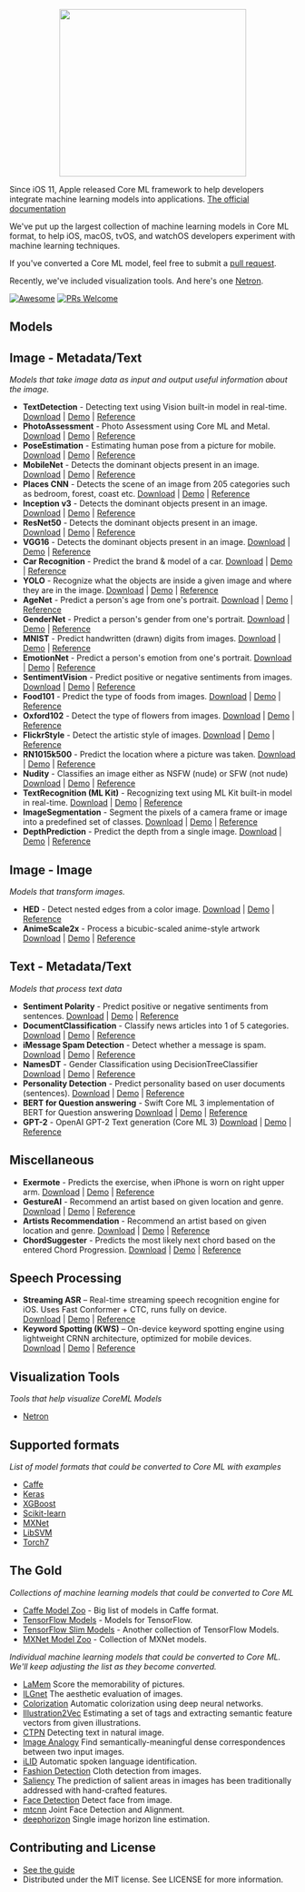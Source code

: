 <div class="github-widget" data-repo="likedan/Awesome-CoreML-Models"></div>


<!--
Title: Awesome Core ML Models
Description: A curated list of machine learning models in Core ML format.
Author: Kedan Li
-->
<p align="center">
<img src="https://raw.githubusercontent.com/likedan/Awesome-CoreML-Models/master/images/coreml.png" width="329" height="295"/>
</p>


Since iOS 11, Apple released Core ML framework to help developers integrate machine learning models into applications. [The official documentation](https://developer.apple.com/documentation/coreml)

We've put up the largest collection of machine learning models in Core ML format, to help  iOS, macOS, tvOS, and watchOS developers experiment with machine learning techniques.

If you've converted a Core ML model, feel free to submit a [pull request](https://github.com/likedan/Awesome-CoreML-Models/compare).

Recently, we've included visualization tools. And here's one [Netron](https://lutzroeder.github.io/Netron).

[![Awesome](https://cdn.rawgit.com/sindresorhus/awesome/d7305f38d29fed78fa85652e3a63e154dd8e8829/media/badge.svg)](https://github.com/sindresorhus/awesome)
[![PRs Welcome](https://img.shields.io/badge/PRs-welcome-brightgreen.svg)](http://makeapullrequest.com)

## Models

## Image - Metadata/Text
*Models that take image data as input and output useful information about the image.*
* **TextDetection** - Detecting text using Vision built-in model in real-time. [Download]() | [Demo](https://github.com/tucan9389/TextDetection-CoreML) | [Reference](https://developer.apple.com/documentation/vision)
* **PhotoAssessment** - Photo Assessment using Core ML and Metal. [Download](https://github.com/yulingtianxia/PhotoAssessment/blob/master/PhotoAssessment-Sample/Sources/NIMANasnet.mlmodel) | [Demo](https://github.com/yulingtianxia/PhotoAssessment) | [Reference](https://arxiv.org/abs/1709.05424)
* **PoseEstimation** - Estimating human pose from a picture for mobile. [Download](https://github.com/edvardHua/PoseEstimationForMobile/tree/master/release) | [Demo](https://github.com/tucan9389/PoseEstimation-CoreML) | [Reference](https://github.com/edvardHua/PoseEstimationForMobile)
* **MobileNet** - Detects the dominant objects present in an image. [Download](https://github.com/hollance/MobileNet-CoreML/raw/master/MobileNet.mlmodel) | [Demo](https://github.com/hollance/MobileNet-CoreML) | [Reference](https://arxiv.org/abs/1704.04861)
* **Places CNN** - Detects the scene of an image from 205 categories such as bedroom, forest, coast etc. [Download](https://github.com/hollance/MobileNet-CoreML/raw/master/MobileNet.mlmodel) | [Demo](https://github.com/chenyi1989/CoreMLDemo) | [Reference](http://places.csail.mit.edu/index.html)
* **Inception v3** - Detects the dominant objects present in an image. [Download](https://github.com/yulingtianxia/Core-ML-Sample/blob/master/CoreMLSample/Inceptionv3.mlmodel) | [Demo](https://github.com/yulingtianxia/Core-ML-Sample/) | [Reference](https://arxiv.org/abs/1512.00567)
* **ResNet50** - Detects the dominant objects present in an image. [Download](https://github.com/ytakzk/CoreML-samples/blob/master/CoreML-samples/Resnet50.mlmodel) | [Demo](https://github.com/ytakzk/CoreML-samples) | [Reference](https://arxiv.org/abs/1512.03385)
* **VGG16** - Detects the dominant objects present in an image. [Download](https://docs-assets.developer.apple.com/coreml/models/VGG16.mlmodel) | [Demo](https://github.com/alaphao/CoreMLExample) | [Reference](https://arxiv.org/abs/1409.1556)
* **Car Recognition** - Predict the brand & model of a car. [Download](https://github.com/likedan/Core-ML-Car-Recognition/blob/master/Convert/CarRecognition.mlmodel) | [Demo](https://github.com/ytakzk/CoreML-samples) | [Reference](http://mmlab.ie.cuhk.edu.hk/datasets/comp_cars/index.html)
* **YOLO** - Recognize what the objects are inside a given image and where they are in the image. [Download](https://github.com/hollance/YOLO-CoreML-MPSNNGraph/blob/master/TinyYOLO-CoreML/TinyYOLO-CoreML/TinyYOLO.mlmodel) | [Demo](https://github.com/hollance/YOLO-CoreML-MPSNNGraph) | [Reference](http://machinethink.net/blog/object-detection-with-yolo)
* **AgeNet** - Predict a person's age from one's portrait. [Download](https://drive.google.com/file/d/0B1ghKa_MYL6mT1J3T1BEeWx4TWc/view?usp=sharing) | [Demo](https://github.com/cocoa-ai/FacesVisionDemo) | [Reference](http://www.openu.ac.il/home/hassner/projects/cnn_agegender/)
* **GenderNet** - Predict a person's gender from one's portrait. [Download](https://drive.google.com/file/d/0B1ghKa_MYL6mYkNsZHlyc2ZuaFk/view?usp=sharing) | [Demo](https://github.com/cocoa-ai/FacesVisionDemo) | [Reference](http://www.openu.ac.il/home/hassner/projects/cnn_agegender/)
* **MNIST** - Predict handwritten (drawn) digits from images. [Download](https://github.com/ph1ps/MNIST-CoreML/raw/master/MNISTPrediction/MNIST.mlmodel) | [Demo](https://github.com/ph1ps/MNIST-CoreML) | [Reference](http://yann.lecun.com/exdb/mnist/)
* **EmotionNet** - Predict a person's emotion from one's portrait. [Download](https://drive.google.com/file/d/0B1ghKa_MYL6mTlYtRGdXNFlpWDQ/view?usp=sharing) | [Demo](https://github.com/cocoa-ai/FacesVisionDemo) | [Reference](http://www.openu.ac.il/home/hassner/projects/cnn_emotions/)
* **SentimentVision** - Predict positive or negative sentiments from images. [Download](https://drive.google.com/open?id=0B1ghKa_MYL6mZ0dITW5uZlgyNTg) | [Demo](https://github.com/cocoa-ai/SentimentVisionDemo) | [Reference](http://www.sciencedirect.com/science/article/pii/S0262885617300355?via%3Dihub)
* **Food101** - Predict the type of foods from images. [Download](https://drive.google.com/open?id=0B5TjkH3njRqnVjBPZGRZbkNITjA) | [Demo](https://github.com/ph1ps/Food101-CoreML) | [Reference](http://visiir.lip6.fr/explore)
* **Oxford102** - Detect the type of flowers from images. [Download](https://drive.google.com/file/d/0B1ghKa_MYL6meDBHT2NaZGxkNzQ/view?usp=sharing) | [Demo](https://github.com/cocoa-ai/FlowersVisionDemo) | [Reference](http://jimgoo.com/flower-power/)
* **FlickrStyle** - Detect the artistic style of images. [Download](https://drive.google.com/file/d/0B1ghKa_MYL6meDBHT2NaZGxkNzQ/view?usp=sharing) | [Demo](https://github.com/cocoa-ai/StylesVisionDemo) | [Reference](http://sergeykarayev.com/files/1311.3715v3.pdf)
* **RN1015k500** - Predict the location where a picture was taken. [Download](https://s3.amazonaws.com/aws-bigdata-blog/artifacts/RN1015k500/RN1015k500.mlmodel) | [Demo](https://github.com/awslabs/MXNet2CoreML_iOS_sample_app) | [Reference](https://aws.amazon.com/blogs/ai/estimating-the-location-of-images-using-mxnet-and-multimedia-commons-dataset-on-aws-ec2)
* **Nudity** - Classifies an image either as NSFW (nude) or SFW (not nude)
 [Download](https://drive.google.com/open?id=0B5TjkH3njRqncDJpdDB1Tkl2S2s) | [Demo](https://github.com/ph1ps/Nudity-CoreML) | [Reference](https://github.com/yahoo/open_nsfw)
* **TextRecognition (ML Kit)** - Recognizing text using ML Kit built-in model in real-time. [Download]() | [Demo](https://github.com/tucan9389/TextRecognition-MLKit) | [Reference](https://firebase.google.com/docs/ml-kit/ios/recognize-text)
* **ImageSegmentation** - Segment the pixels of a camera frame or image into a predefined set of classes. [Download](https://developer.apple.com/machine-learning/models/) | [Demo](https://github.com/tucan9389/ImageSegmentation-CoreML) | [Reference](https://github.com/tensorflow/models/tree/master/research/deeplab)
* **DepthPrediction** - Predict the depth from a single image. [Download](https://developer.apple.com/machine-learning/models/) | [Demo](https://github.com/tucan9389/DepthPrediction-CoreML) | [Reference](https://github.com/iro-cp/FCRN-DepthPrediction)

## Image - Image
*Models that transform images.*
* **HED** - Detect nested edges from a color image. [Download](https://github.com/s1ddok/HED-CoreML/blob/master/HED-CoreML/Models/HED_so.mlmodel) | [Demo](https://github.com/s1ddok/HED-CoreML) | [Reference](http://dl.acm.org/citation.cfm?id=2654889)
* **AnimeScale2x** - Process a bicubic-scaled anime-style artwork [Download](https://github.com/imxieyi/waifu2x-ios/blob/master/waifu2x/models/anime_noise0_model.mlmodel) | [Demo](https://github.com/imxieyi/waifu2x-ios) | [Reference](https://arxiv.org/abs/1501.00092)

## Text - Metadata/Text
*Models that process text data*
* **Sentiment Polarity** - Predict positive or negative sentiments from sentences. [Download](https://github.com/cocoa-ai/SentimentCoreMLDemo/raw/master/SentimentPolarity/Resources/SentimentPolarity.mlmodel) | [Demo](https://github.com/cocoa-ai/SentimentCoreMLDemo) | [Reference](http://boston.lti.cs.cmu.edu/classes/95-865-K/HW/HW3/)
* **DocumentClassification** - Classify news articles into 1 of 5 categories. [Download](https://github.com/toddkramer/DocumentClassifier/blob/master/Sources/DocumentClassification.mlmodel) | [Demo](https://github.com/toddkramer/DocumentClassifier) | [Reference](https://github.com/toddkramer/DocumentClassifier/)
* **iMessage Spam Detection** - Detect whether a message is spam. [Download](https://github.com/gkswamy98/imessage-spam-detection/blob/master/MessageClassifier.mlmodel) | [Demo](https://github.com/gkswamy98/imessage-spam-detection/tree/master) | [Reference](http://www.dt.fee.unicamp.br/~tiago/smsspamcollection/)
* **NamesDT** - Gender Classification using DecisionTreeClassifier [Download](https://github.com/cocoa-ai/NamesCoreMLDemo/blob/master/Names/Resources/NamesDT.mlmodel) | [Demo](https://github.com/cocoa-ai/NamesCoreMLDemo) | [Reference](http://nlpforhackers.io/)
* **Personality Detection** - Predict personality based on user documents (sentences). [Download](https://github.com/novinfard/profiler-sentiment-analysis/tree/master/ios_app/ProfilerSA/ML%20Models) | [Demo](https://github.com/novinfard/profiler-sentiment-analysis/) | [Reference](https://github.com/novinfard/profiler-sentiment-analysis/blob/master/dissertation-v6.pdf)
* **BERT for Question answering** - Swift Core ML 3 implementation of BERT for Question answering [Download](https://github.com/huggingface/swift-coreml-transformers/blob/master/Resources/BERTSQUADFP16.mlmodel) | [Demo](https://github.com/huggingface/swift-coreml-transformers#-bert) | [Reference](https://github.com/huggingface/pytorch-transformers#run_squadpy-fine-tuning-on-squad-for-question-answering)
* **GPT-2** - OpenAI GPT-2 Text generation (Core ML 3) [Download](https://github.com/huggingface/swift-coreml-transformers/blob/master/Resources/gpt2-512.mlmodel) | [Demo](https://github.com/huggingface/swift-coreml-transformers#-gpt-2) | [Reference](https://github.com/huggingface/pytorch-transformers)
## Miscellaneous
* **Exermote** - Predicts the exercise, when iPhone is worn on right upper arm. [Download](https://github.com/Lausbert/Exermote/tree/master/ExermoteInference) | [Demo](https://github.com/Lausbert/Exermote/tree/master/ExermoteInference) | [Reference](http://lausbert.com/2017/08/03/exermote/)
* **GestureAI** - Recommend an artist based on given location and genre. [Download](https://goo.gl/avdMjD) | [Demo](https://github.com/akimach/GestureAI-CoreML-iOS) | [Reference](https://github.com/akimach/GestureAI-iOS/tree/master/GestureAI)
* **Artists Recommendation** - Recommend an artist based on given location and genre. [Download](https://github.com/agnosticdev/Blog-Examples/blob/master/UsingCoreMLtoCreateASongRecommendationEngine/Artist.mlmodel) | [Demo]() | [Reference](https://www.agnosticdev.com/blog-entry/python/using-scikit-learn-and-coreml-create-music-recommendation-engine)
* **ChordSuggester** - Predicts the most likely next chord based on the entered Chord Progression. [Download](https://github.com/carlosmbe/Mac-CoreML-Chord-Suggester/blob/main/MLChordSuggester.mlpackage.zip) | [Demo](https://github.com/carlosmbe/Mac-CoreML-Chord-Suggester/tree/main) | [Reference](https://medium.com/@huanlui/chordsuggester-i-3a1261d4ea9e)

## Speech Processing
* **Streaming ASR** – Real-time streaming speech recognition engine for iOS. Uses Fast Conformer + CTC, runs fully on device.  
  [Download](https://github.com/Otosaku/OtosakuStreamingASR-iOS/releases) | [Demo](https://github.com/Otosaku/OtosakuStreamingASR-iOS) | [Reference](https://github.com/Otosaku/OtosakuStreamingASR-iOS)
* **Keyword Spotting (KWS)** – On-device keyword spotting engine using lightweight CRNN architecture, optimized for mobile devices.  
  [Download](https://github.com/Otosaku/OtosakuKWS-iOS/releases) | [Demo](https://github.com/Otosaku/OtosakuKWS-iOS) | [Reference](https://github.com/Otosaku/OtosakuKWS-iOS)

## Visualization Tools
*Tools that help visualize CoreML Models*
* [Netron](https://lutzroeder.github.io/Netron)

## Supported formats
*List of model formats that could be converted to Core ML with examples*
* [Caffe](https://apple.github.io/coremltools/generated/coremltools.converters.caffe.convert.html)
* [Keras](https://apple.github.io/coremltools/generated/coremltools.converters.keras.convert.html)
* [XGBoost](https://apple.github.io/coremltools/generated/coremltools.converters.xgboost.convert.html)
* [Scikit-learn](https://apple.github.io/coremltools/generated/coremltools.converters.sklearn.convert.html)
* [MXNet](https://aws.amazon.com/blogs/ai/bring-machine-learning-to-ios-apps-using-apache-mxnet-and-apple-core-ml/)
* [LibSVM](https://apple.github.io/coremltools/generated/coremltools.converters.libsvm.convert.html)
* [Torch7](https://github.com/prisma-ai/torch2coreml)

## The Gold
*Collections of machine learning models that could be converted to Core ML*

* [Caffe Model Zoo](https://github.com/BVLC/caffe/wiki/Model-Zoo) - Big list of models in Caffe format.
* [TensorFlow Models](https://github.com/tensorflow/models) - Models for TensorFlow.
* [TensorFlow Slim Models](https://github.com/tensorflow/models/tree/master/research/slim/README.md) - Another collection of TensorFlow Models.
* [MXNet Model Zoo](https://mxnet.incubator.apache.org/model_zoo/) - Collection of MXNet models.

*Individual machine learning models that could be converted to Core ML. We'll keep adjusting the list as they become converted.*
* [LaMem](https://github.com/MiyainNYC/Visual-Memorability-through-Caffe) Score the memorability of pictures.
* [ILGnet](https://github.com/BestiVictory/ILGnet) The aesthetic evaluation of images.
* [Colorization](https://github.com/richzhang/colorization) Automatic colorization using deep neural networks.
* [Illustration2Vec](https://github.com/rezoo/illustration2vec) Estimating a set of tags and extracting semantic feature vectors from given illustrations.
* [CTPN](https://github.com/tianzhi0549/CTPN) Detecting text in natural image.
* [Image Analogy](https://github.com/msracver/Deep-Image-Analogy) Find semantically-meaningful dense correspondences between two input images.
* [iLID](https://github.com/twerkmeister/iLID) Automatic spoken language identification.
* [Fashion Detection](https://github.com/liuziwei7/fashion-detection) Cloth detection from images.
* [Saliency](https://github.com/imatge-upc/saliency-2016-cvpr) The prediction of salient areas in images has been traditionally addressed with hand-crafted features.
* [Face Detection](https://github.com/DolotovEvgeniy/DeepPyramid) Detect face from image.
* [mtcnn](https://github.com/CongWeilin/mtcnn-caffe) Joint Face Detection and Alignment.
* [deephorizon](https://github.com/scottworkman/deephorizon) Single image horizon line estimation.

## Contributing and License
* [See the guide](https://github.com/likedan/Awesome-CoreML-Models/blob/master/.github/CONTRIBUTING.md)
* Distributed under the MIT license. See LICENSE for more information.